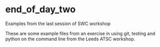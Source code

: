 # end_of_day_two
Examples from the last session of SWC workshop

These are some example files from an exercise in using git,
testing and python on the command line from the Leeds
ATSC workshop.
